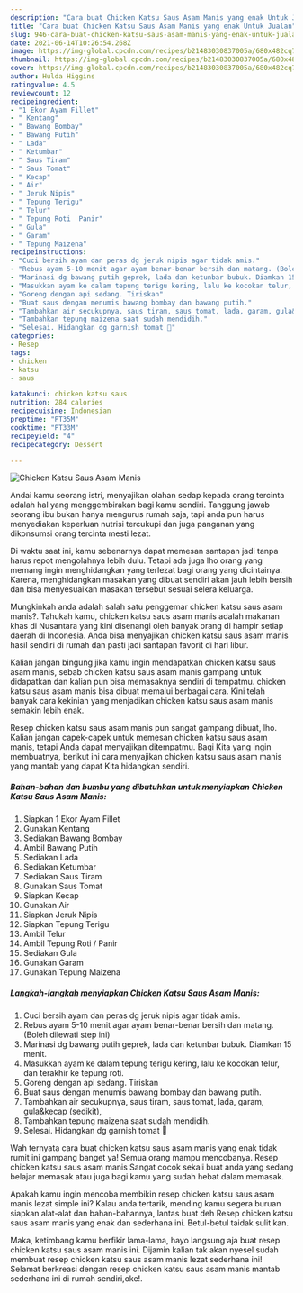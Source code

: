 ```yaml
---
description: "Cara buat Chicken Katsu Saus Asam Manis yang enak Untuk Jualan"
title: "Cara buat Chicken Katsu Saus Asam Manis yang enak Untuk Jualan"
slug: 946-cara-buat-chicken-katsu-saus-asam-manis-yang-enak-untuk-jualan
date: 2021-06-14T10:26:54.268Z
image: https://img-global.cpcdn.com/recipes/b21483030837005a/680x482cq70/chicken-katsu-saus-asam-manis-foto-resep-utama.jpg
thumbnail: https://img-global.cpcdn.com/recipes/b21483030837005a/680x482cq70/chicken-katsu-saus-asam-manis-foto-resep-utama.jpg
cover: https://img-global.cpcdn.com/recipes/b21483030837005a/680x482cq70/chicken-katsu-saus-asam-manis-foto-resep-utama.jpg
author: Hulda Higgins
ratingvalue: 4.5
reviewcount: 12
recipeingredient:
- "1 Ekor Ayam Fillet"
- " Kentang"
- " Bawang Bombay"
- " Bawang Putih"
- " Lada"
- " Ketumbar"
- " Saus Tiram"
- " Saus Tomat"
- " Kecap"
- " Air"
- " Jeruk Nipis"
- " Tepung Terigu"
- " Telur"
- " Tepung Roti  Panir"
- " Gula"
- " Garam"
- " Tepung Maizena"
recipeinstructions:
- "Cuci bersih ayam dan peras dg jeruk nipis agar tidak amis."
- "Rebus ayam 5-10 menit agar ayam benar-benar bersih dan matang. (Boleh dilewati step ini)"
- "Marinasi dg bawang putih geprek, lada dan ketunbar bubuk. Diamkan 15 menit."
- "Masukkan ayam ke dalam tepung terigu kering, lalu ke kocokan telur, dan terakhir ke tepung roti."
- "Goreng dengan api sedang. Tiriskan"
- "Buat saus dengan menumis bawang bombay dan bawang putih."
- "Tambahkan air secukupnya, saus tiram, saus tomat, lada, garam, gula&amp;kecap (sedikit),"
- "Tambahkan tepung maizena saat sudah mendidih."
- "Selesai. Hidangkan dg garnish tomat 🥰"
categories:
- Resep
tags:
- chicken
- katsu
- saus

katakunci: chicken katsu saus 
nutrition: 284 calories
recipecuisine: Indonesian
preptime: "PT35M"
cooktime: "PT33M"
recipeyield: "4"
recipecategory: Dessert

---
```



![Chicken Katsu Saus Asam Manis](https://img-global.cpcdn.com/recipes/b21483030837005a/680x482cq70/chicken-katsu-saus-asam-manis-foto-resep-utama.jpg)

Andai kamu seorang istri, menyajikan olahan sedap kepada orang tercinta adalah hal yang menggembirakan bagi kamu sendiri. Tanggung jawab seorang ibu bukan hanya mengurus rumah saja, tapi anda pun harus menyediakan keperluan nutrisi tercukupi dan juga panganan yang dikonsumsi orang tercinta mesti lezat.

Di waktu  saat ini, kamu sebenarnya dapat memesan santapan jadi tanpa harus repot mengolahnya lebih dulu. Tetapi ada juga lho orang yang memang ingin menghidangkan yang terlezat bagi orang yang dicintainya. Karena, menghidangkan masakan yang dibuat sendiri akan jauh lebih bersih dan bisa menyesuaikan masakan tersebut sesuai selera keluarga. 



Mungkinkah anda adalah salah satu penggemar chicken katsu saus asam manis?. Tahukah kamu, chicken katsu saus asam manis adalah makanan khas di Nusantara yang kini disenangi oleh banyak orang di hampir setiap daerah di Indonesia. Anda bisa menyajikan chicken katsu saus asam manis hasil sendiri di rumah dan pasti jadi santapan favorit di hari libur.

Kalian jangan bingung jika kamu ingin mendapatkan chicken katsu saus asam manis, sebab chicken katsu saus asam manis gampang untuk didapatkan dan kalian pun bisa memasaknya sendiri di tempatmu. chicken katsu saus asam manis bisa dibuat memalui berbagai cara. Kini telah banyak cara kekinian yang menjadikan chicken katsu saus asam manis semakin lebih enak.

Resep chicken katsu saus asam manis pun sangat gampang dibuat, lho. Kalian jangan capek-capek untuk memesan chicken katsu saus asam manis, tetapi Anda dapat menyajikan ditempatmu. Bagi Kita yang ingin membuatnya, berikut ini cara menyajikan chicken katsu saus asam manis yang mantab yang dapat Kita hidangkan sendiri.

<!--inarticleads1-->

##### Bahan-bahan dan bumbu yang dibutuhkan untuk menyiapkan Chicken Katsu Saus Asam Manis:

1. Siapkan 1 Ekor Ayam Fillet
1. Gunakan  Kentang
1. Sediakan  Bawang Bombay
1. Ambil  Bawang Putih
1. Sediakan  Lada
1. Sediakan  Ketumbar
1. Sediakan  Saus Tiram
1. Gunakan  Saus Tomat
1. Siapkan  Kecap
1. Gunakan  Air
1. Siapkan  Jeruk Nipis
1. Siapkan  Tepung Terigu
1. Ambil  Telur
1. Ambil  Tepung Roti / Panir
1. Sediakan  Gula
1. Gunakan  Garam
1. Gunakan  Tepung Maizena




<!--inarticleads2-->

##### Langkah-langkah menyiapkan Chicken Katsu Saus Asam Manis:

1. Cuci bersih ayam dan peras dg jeruk nipis agar tidak amis.
1. Rebus ayam 5-10 menit agar ayam benar-benar bersih dan matang. (Boleh dilewati step ini)
1. Marinasi dg bawang putih geprek, lada dan ketunbar bubuk. Diamkan 15 menit.
1. Masukkan ayam ke dalam tepung terigu kering, lalu ke kocokan telur, dan terakhir ke tepung roti.
1. Goreng dengan api sedang. Tiriskan
1. Buat saus dengan menumis bawang bombay dan bawang putih.
1. Tambahkan air secukupnya, saus tiram, saus tomat, lada, garam, gula&amp;kecap (sedikit),
1. Tambahkan tepung maizena saat sudah mendidih.
1. Selesai. Hidangkan dg garnish tomat 🥰




Wah ternyata cara buat chicken katsu saus asam manis yang enak tidak rumit ini gampang banget ya! Semua orang mampu mencobanya. Resep chicken katsu saus asam manis Sangat cocok sekali buat anda yang sedang belajar memasak atau juga bagi kamu yang sudah hebat dalam memasak.

Apakah kamu ingin mencoba membikin resep chicken katsu saus asam manis lezat simple ini? Kalau anda tertarik, mending kamu segera buruan siapkan alat-alat dan bahan-bahannya, lantas buat deh Resep chicken katsu saus asam manis yang enak dan sederhana ini. Betul-betul taidak sulit kan. 

Maka, ketimbang kamu berfikir lama-lama, hayo langsung aja buat resep chicken katsu saus asam manis ini. Dijamin kalian tak akan nyesel sudah membuat resep chicken katsu saus asam manis lezat sederhana ini! Selamat berkreasi dengan resep chicken katsu saus asam manis mantab sederhana ini di rumah sendiri,oke!.

